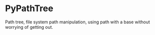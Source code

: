 # PyPathTree
Path tree, file system path manipulation, using path with a base without worrying of getting out.
